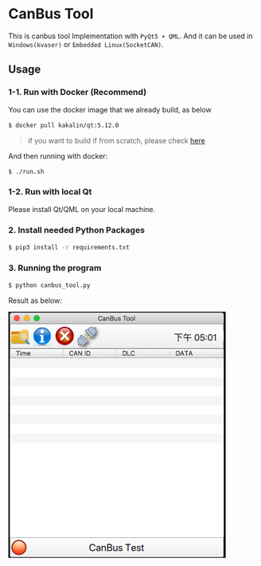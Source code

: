 # CanBus Tool

This is canbus tool Implementation with ```PyQt5 + QML```. And it can be used in `Windows(kvaser)` or `Embedded Linux(SocketCAN)`.

## Usage

### 1-1. Run with Docker (Recommend)

You can use the docker image that we already build, as below

```bash
$ docker pull kakalin/qt:5.12.0
```
> if you want to build if from scratch, please check [here](https://github.com/kaka-lin/qt-template/tree/master/docker)

And then running with docker:

```bash
$ ./run.sh
```

### 1-2. Run with local Qt

Please install Qt/QML on your local machine.

### 2. Install needed Python Packages

```bash
$ pip3 install -r requirements.txt
```
### 3. Running the program

```bash
$ python canbus_tool.py
```

Result as below:

<img src="images/image.png">
